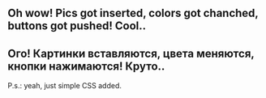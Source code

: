 <h2>Oh wow! Pics got inserted, colors got chanched, buttons got pushed! Cool..</h2>
<h2>Ого! Картинки вставляются, цвета меняются, кнопки нажимаются! Круто..</h2>
P.s.: yeah, just simple CSS added.
